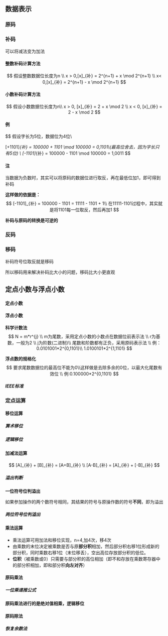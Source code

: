 ## 	数据表示

### 原码



###  补码

可以将减法变为加法

#### 整数补码计算方法

$$
假设整数数据位长度为n \\
x > 0,[x]_{补} = 2^{n+1} + x \mod 2^{n+1}
\\
x< 0,[x]_{补} = 2^{n+1} - x \mod 2^{n+1}
$$



#### 小数补码计算方法

$$
假设小数数据位长度为n\\
x > 0, [x]_{补} = 2 + x \mod 2
\\
x < 0, [x]_{补} = 2 - x \mod 2
$$



#### 例

$$
假设字长为5位，数据位为4位\\

[+1101]_{补} = 100000 + 1101 \mod 100000 = 0,1101\\(最高位舍去，因为字长只有5位)
\\
[-1101]_{补} = 100000 - 1101 \mod 100000 = 1,0011
$$



#### 注

当数据为负数时，其实可以将原码的数据位进行取反，再在最低位加1，即可得到补码

**这样做的依据是：**
$$
[-1101]_{补} = 100000 - 1101 = 11111 - 1101 + 1\\
在11111-1101过程中，其实就是将1101每一位取反，然后再加1
$$










**补码与原码的转换是可逆的**



### 反码



### 移码

补码符号位取反就是移码

所以移码用来解决补码比大小的问题，移码比大小更直观



## 定点小数与浮点小数

#### 定点小数





#### 浮点小数





**科学计数法**
$$
N = m*r^{j}
\\
m为尾数，采用定点小数的小数点在数据位前表示法
\\
r为基数，一般为2
\\
j为阶数(二进制)\\
尾数和阶数都有正负，采用原码表示法
\\
例：0.0101001*2^{0,1101}\\
1.0100101*2^{1,1101}
$$


**浮点数的规格化**
$$
要求尾数数据位的最高位不能为0\\这样做是去除多余的0位，以最大化尾数有效位
\\
例:0.100000*2^{0,1101}
$$



##### IEEE标准



### 定点运算

#### 移位运算



##### 算术移位



##### 逻辑移位



#### 加减法运算

$$
[A]_{补} + [B]_{补} = [A+B]_{补}
\\
[A-B]_{补} = [A]_{补} + [-B]_{补}
$$



##### 溢出判断

**一位符号位判溢出**

如果参加操作的两个数符号相同，其结果的符号与原操作数的符号**不同**，即为溢出



##### 两位符号位判溢出



#### 乘法运算

* 乘法运算可用加法和移位实现，n=4,加4次，移4次
* 由乘数的末位决定被乘数是否与原**部分积**相加，然后部分积右移1位形成新的部分积，同时乘数右移1位（末位移丢），空出高位存放部分积的低位。
* **位积**（被乘数或0）只需要与部分积的高位相加（即不和存放在乘数寄存器中的部分积相加，即和部分积**向左对齐**）



#### 原码乘法



##### 一位乘递推公式



**原码乘法进行的是绝对值相乘，逻辑移位**





#### 原码除法

##### 恢复余数法

